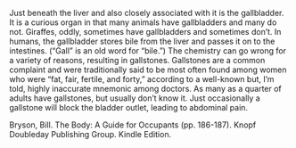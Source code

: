 Just beneath the liver and also closely associated with it is the gallbladder. It is a curious organ in that many animals have gallbladders and many do not. Giraffes, oddly, sometimes have gallbladders and sometimes don’t. In humans, the gallbladder stores bile from the liver and passes it on to the intestines. (“Gall” is an old word for “bile.”) The chemistry can go wrong for a variety of reasons, resulting in gallstones. Gallstones are a common complaint and were traditionally said to be most often found among women who were “fat, fair, fertile, and forty,” according to a well-known but, I’m told, highly inaccurate mnemonic among doctors. As many as a quarter of adults have gallstones, but usually don’t know it. Just occasionally a gallstone will block the bladder outlet, leading to abdominal pain.

Bryson, Bill. The Body: A Guide for Occupants (pp. 186-187). Knopf Doubleday Publishing Group. Kindle Edition. 